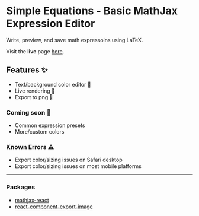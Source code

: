 # Simple Equations - Basic MathJax Expression Editor

Write, preview, and save math expressoins using LaTeX.

Visit the **live** page [here](https://equation.hoffmanjoshua.dev).

## Features ✨
- Text/background color editor 🎨
- Live rendering 🔄
- Export to png 💾

### Coming soon 🚧
- Common expression presets 
- More/custom colors

### Known Errors ⚠️
- Export color/sizing issues on Safari desktop
- Export color/sizing issues on most mobile platforms

---

### Packages
- [mathjax-react](https://github.com/charliemcvicker/mathjax-react#readme)
- [react-component-export-image](https://github.com/im-salman/react-component-export-image#readme)
